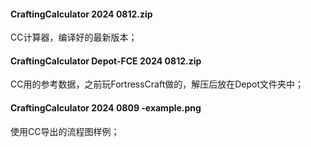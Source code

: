 



#### CraftingCalculator 2024 0812.zip

CC计算器，编译好的最新版本；

#### CraftingCalculator Depot-FCE 2024 0812.zip

CC用的参考数据，之前玩FortressCraft做的，解压后放在Depot文件夹中；

#### CraftingCalculator 2024 0809 -example.png

使用CC导出的流程图样例；




